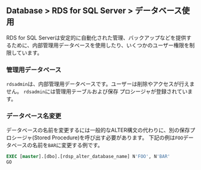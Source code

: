﻿## Database > RDS for SQL Server > データベース使用

RDS for SQL Serverは安定的に自動化された管理、バックアップなどを提供するために、内部管理用データベースを使用したり、いくつかのユーザー権限を制限しています。

### 管理用データベース

`rdsadmin`は、内部管理用データベースです。ユーザーは削除やアクセスが行えません。
`rdsadmin`には管理用テーブルおよび保存 プロシージャが登録されています。

### データベース名変更

データベースの名前を変更するには一般的なALTER構文の代わりに、別の保存プロシージャ(Stored Procedure)を呼び出す必要があります。
下記の例は`FOO`データベースの名前を`BAR`に変更する例です。

```sql
EXEC [master].[dbo].[rdsp_alter_database_name] N'FOO', N'BAR'
GO
```
